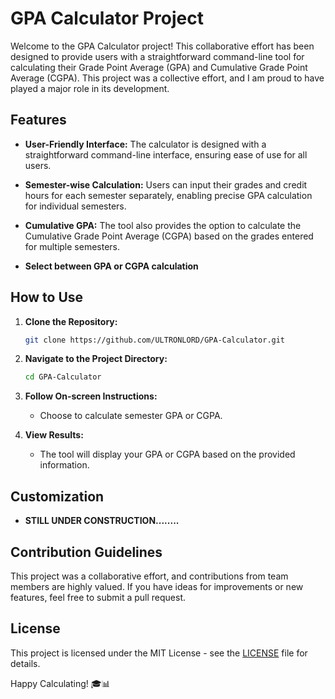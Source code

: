 # GPA Calculator Project

Welcome to the GPA Calculator project! This collaborative effort has been designed to provide users with a straightforward command-line tool for calculating their Grade Point Average (GPA) and Cumulative Grade Point Average (CGPA). This project was a collective effort, and I am proud to have played a major role in its development.

## Features

- **User-Friendly Interface:** The calculator is designed with a straightforward command-line interface, ensuring ease of use for all users.
  
- **Semester-wise Calculation:** Users can input their grades and credit hours for each semester separately, enabling precise GPA calculation for individual semesters.
  
- **Cumulative GPA:** The tool also provides the option to calculate the Cumulative Grade Point Average (CGPA) based on the grades entered for multiple semesters.

- **Select between GPA or CGPA calculation**

## How to Use

1. **Clone the Repository:**
   ```bash
   git clone https://github.com/ULTRONLORD/GPA-Calculator.git
   ```

2. **Navigate to the Project Directory:**
   ```bash
   cd GPA-Calculator
   ```
   
3. **Follow On-screen Instructions:**
   - Choose to calculate semester GPA or CGPA.

5. **View Results:**
   - The tool will display your GPA or CGPA based on the provided information.

## Customization

- **STILL UNDER CONSTRUCTION........**
  

## Contribution Guidelines

This project was a collaborative effort, and contributions from team members are highly valued. If you have ideas for improvements or new features, feel free to submit a pull request.
## License

This project is licensed under the MIT License - see the [LICENSE](LICENSE) file for details.

Happy Calculating! 🎓📊
